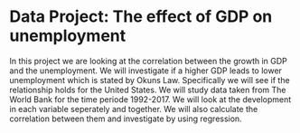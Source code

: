 # Data Project: The effect of GDP on unemployment

In this project we are looking at the correlation between the growth in GDP and the unemployment. We will investigate if a higher GDP leads to lower unemployment which is stated by Okuns Law. Specifically we will see if the relationship holds for the United States. We will study data taken from The World Bank for the time periode 1992-2017. We will look at the development in each variable seperately and together.  We will also calculate the correlation between them and investigate by using regression.
